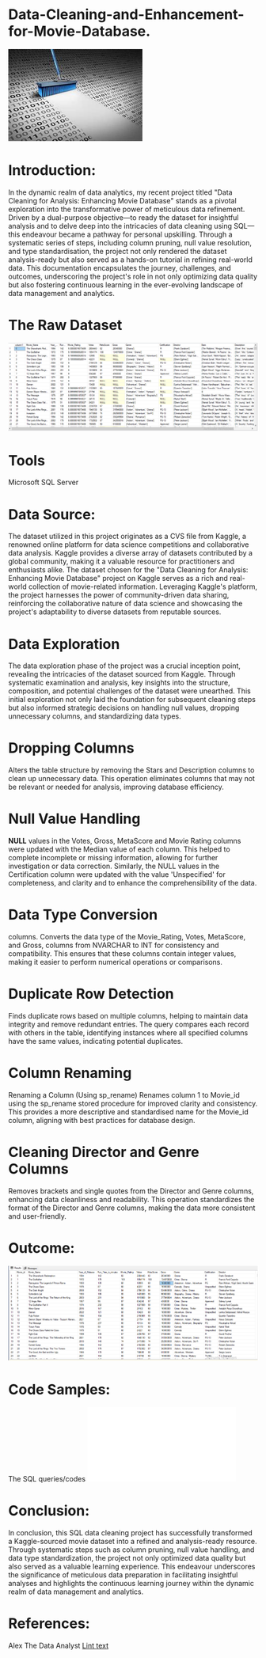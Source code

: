 # Data-Cleaning-and-Enhancement-for-Movie-Database.
![](dc.jpeg)
# Introduction:
In the dynamic realm of data analytics, my recent project titled "Data Cleaning for Analysis: Enhancing Movie Database" stands as a pivotal exploration into the transformative power of meticulous data refinement. Driven by a dual-purpose objective—to ready the dataset for insightful analysis and to delve deep into the intricacies of data cleaning using SQL—this endeavour became a pathway for personal upskilling. Through a systematic series of steps, including column pruning, null value resolution, and type standardisation, the project not only rendered the dataset analysis-ready but also served as a hands-on tutorial in refining real-world data. This documentation encapsulates the journey, challenges, and outcomes, underscoring the project's role in not only optimizing data quality but also fostering continuous learning in the ever-evolving landscape of data management and analytics.
# The Raw Dataset
![here](RAW.png)
# Tools
Microsoft SQL Server
 # Data Source:
The dataset utilized in this project originates as a CVS file from Kaggle, a renowned online platform for data science competitions and collaborative data analysis. Kaggle provides a diverse array of datasets contributed by a global community, making it a valuable resource for practitioners and enthusiasts alike. The dataset chosen for the "Data Cleaning for Analysis: Enhancing Movie Database" project on Kaggle serves as a rich and real-world collection of movie-related information. Leveraging Kaggle's platform, the project harnesses the power of community-driven data sharing, reinforcing the collaborative nature of data science and showcasing the project's adaptability to diverse datasets from reputable sources.
# Data Exploration
The data exploration phase of the project was a crucial inception point, revealing the intricacies of the dataset sourced from Kaggle. Through systematic examination and analysis, key insights into the structure, composition, and potential challenges of the dataset were unearthed. This initial exploration not only laid the foundation for subsequent cleaning steps but also informed strategic decisions on handling null values, dropping unnecessary columns, and standardizing data types. 
# Dropping Columns
Alters the table structure by removing the Stars and Description columns to clean up unnecessary data. This operation eliminates columns that may not be relevant or needed for analysis, improving database efficiency.
# Null Value Handling
**NULL** values in the Votes,  Gross, MetaScore and Movie Rating columns were updated with the Median value of each column. This helped to complete incomplete or missing information, allowing for further investigation or data correction.
Similarly, the NULL values in the Certification column were updated with the value 'Unspecified' for completeness, and clarity and to enhance the comprehensibility of the data.
# Data Type Conversion
columns. Converts the data type of the Movie_Rating, Votes, MetaScore, and Gross, columns from NVARCHAR to INT for consistency and compatibility. This ensures that these columns contain integer values, making it easier to perform numerical operations or comparisons.
# Duplicate Row Detection
 Finds duplicate rows based on multiple columns, helping to maintain data integrity and remove redundant entries. The query compares each record with others in the table, identifying instances where all specified columns have the same values, indicating potential duplicates.
# Column Renaming
Renaming a Column (Using sp_rename) Renames column 1 to Movie_id using the sp_rename stored procedure for improved clarity and consistency. This provides a more descriptive and standardised name for the Movie_id column, aligning with best practices for database design.
# Cleaning Director and Genre Columns
 Removes brackets and single quotes from the Director and Genre columns, enhancing data cleanliness and readability. This operation standardizes the format of the Director and Genre columns, making the data more consistent and user-friendly.
# Outcome:
![](RESULT.png)
# Code Samples:
The SQL queries/codes
![here](Codes.sql)
# Conclusion:
In conclusion, this SQL data cleaning project has successfully transformed a Kaggle-sourced movie dataset into a refined and analysis-ready resource. Through systematic steps such as column pruning, null value handling, and data type standardization, the project not only optimized data quality but also served as a valuable learning experience. This endeavour underscores the significance of meticulous data preparation in facilitating insightful analyses and highlights the continuous learning journey within the dynamic realm of data management and analytics.
# References:
Alex The Data Analyst
[Lint text](https://www.youtube.com/watch?v=8rO7ztF4NtU&pp=ygUeRGF0YXNldCBjbGVhbmluZyB3aXRoIHNxbCBBbGV4)



